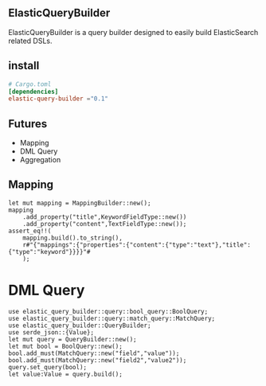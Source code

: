 ## ElasticQueryBuilder
ElasticQueryBuilder is a query builder designed to easily build ElasticSearch related DSLs.

## install
```toml
# Cargo.toml
[dependencies]
elastic-query-builder ="0.1"
```

## Futures
* Mapping
* DML Query
* Aggregation


## Mapping
```
let mut mapping = MappingBuilder::new();
mapping
    .add_property("title",KeywordFieldType::new())
    .add_property("content",TextFieldType::new());
assert_eq!!(
    mapping.build().to_string(),
    r#"{"mappings":{"properties":{"content":{"type":"text"},"title":{"type":"keyword"}}}}"#
    );

```


# DML Query
```
use elastic_query_builder::query::bool_query::BoolQuery;
use elastic_query_builder::query::match_query::MatchQuery;
use elastic_query_builder::QueryBuilder;
use serde_json::{Value};
let mut query = QueryBuilder::new();
let mut bool = BoolQuery::new();
bool.add_must(MatchQuery::new("field","value"));
bool.add_must(MatchQuery::new("field2","value2"));
query.set_query(bool);
let value:Value = query.build();
```
